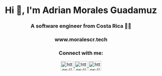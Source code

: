 <h1 align="center">Hi 👋, I'm Adrian Morales Guadamuz</h1>
<h3 align="center">A software engineer from Costa Rica 👨‍💻 </h3>
 
<h3 align="center">www.moralescr.tech </h3>


<h3 align="center">Connect with me:</h3>
<p align="center">
<a href="https://www.linkedin.com/in/adrianm11/" target="blank">
  <img align="center" src="https://cdn.jsdelivr.net/npm/simple-icons@3.0.1/icons/linkedin.svg" alt="https://www.linkedin.com/in/adrianm11/" height="30" width="40"/>
</a>
<a href="https://www.facebook.com/adrianmoralesguadamuz/" target="blank">
  <img align="center" src="https://cdn.jsdelivr.net/npm/simple-icons@3.0.1/icons/facebook.svg" alt="https://www.facebook.com/adrianmoralesguadamuz/" height="30" width="40" />
</a>
<a href="https://instagram.com/https://www.instagram.com/_morales_cr/" target="blank">
  <img align="center" src="https://cdn.jsdelivr.net/npm/simple-icons@3.0.1/icons/instagram.svg" alt="https://www.instagram.com/_morales_cr/" height="30" width="40"/>
</a>
</p>
